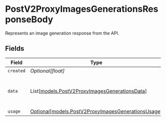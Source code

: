 # PostV2ProxyImagesGenerationsResponseBody

Represents an image generation response from the API.


## Fields

| Field                                                                                                | Type                                                                                                 | Required                                                                                             | Description                                                                                          |
| ---------------------------------------------------------------------------------------------------- | ---------------------------------------------------------------------------------------------------- | ---------------------------------------------------------------------------------------------------- | ---------------------------------------------------------------------------------------------------- |
| `created`                                                                                            | *Optional[float]*                                                                                    | :heavy_minus_sign:                                                                                   | N/A                                                                                                  |
| `data`                                                                                               | List[[models.PostV2ProxyImagesGenerationsData](../models/postv2proxyimagesgenerationsdata.md)]       | :heavy_check_mark:                                                                                   | Represents the url or the content of an image generated.                                             |
| `usage`                                                                                              | [Optional[models.PostV2ProxyImagesGenerationsUsage]](../models/postv2proxyimagesgenerationsusage.md) | :heavy_minus_sign:                                                                                   | N/A                                                                                                  |